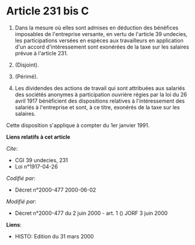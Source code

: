 # Article 231 bis C

1. Dans la mesure où elles sont admises en déduction des bénéfices imposables de l'entreprise versante, en vertu de l'article
39 undecies, les participations versées en espèces aux travailleurs en application d'un accord d'intéressement sont exonérées
de la taxe sur les salaires prévue à l'article 231.

2. (Disjoint).

3. (Périmé).

4. Les dividendes des actions de travail qui sont attribuées aux salariés des sociétés anonymes à participation ouvrière
régies par la loi du 26 avril 1917 bénéficient des dispositions relatives à l'intéressement des salariés à l'entreprise et
sont, à ce titre, exonérés de la taxe sur les salaires.

Cette disposition s'applique à compter du 1er janvier 1991.

**Liens relatifs à cet article**

_Cite_:

  - CGI 39 undecies, 231
  - Loi n°1917-04-26

_Codifié par_:

  - Décret n°2000-477 2000-06-02

_Modifié par_:

  - Décret n°2000-477 du 2 juin 2000 - art. 1 () JORF 3 juin 2000

**Liens**:

  - HISTO: Edition du 31 mars 2000
